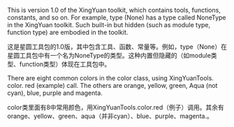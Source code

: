 This is version 1.0 of the XingYuan toolkit, which contains tools, functions, constants, and so on. For example, type (None) has a type called NoneType in the  XingYuan toolkit. Such built-in but hidden (such as module type, function type) are embodied in the toolkit.

这是星圆工具包的1.0版，其中包含工具、函数、常量等。例如，type（None）在星圆工具包中有一个名为NoneType的类型。这种内置但隐藏的（如module类型、function类型）体现在工具包中。

There are eight common colors in the color class, using XingYuanTools. color. red (example) call. The others are orange, yellow, green, Aqua (not cyan), blue, purple and  magenta.

color类里面有8中常用颜色，用XingYuanTools.color.red（例子）调用。其余有orange、yellow、green、aqua（并非cyan）、blue、purple、magenta.。
